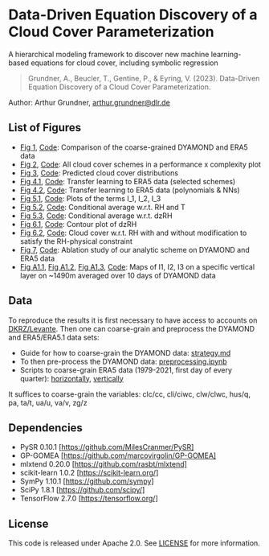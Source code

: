 # Data-Driven Equation Discovery of a Cloud Cover Parameterization
A hierarchical modeling framework to discover new machine learning-based equations for cloud cover, including symbolic regression

> Grundner, A., Beucler, T., Gentine, P., & Eyring, V. (2023). Data-Driven Equation Discovery of a Cloud Cover Parameterization.

Author: Arthur Grundner, [arthur.grundner@dlr.de](mailto:arthur.grundner@dlr.de)

## List of Figures

- [Fig 1](sec2_data/era5_dyamond_comp_4_vars.pdf), [Code](sec2_data/analyze_data.ipynb): Comparison of the coarse-grained DYAMOND and ERA5 data
- [Fig 2](sec5_results/sec512_balancing_performance_and_complexity/performance_vs_complexity_logscale_pysr_fixed.pdf), [Code](sec5_results/sec512_balancing_performance_and_complexity/combine_results_dyamond.ipynb): All cloud cover schemes in a performance x complexity plot
- [Fig 3](sec5_results/sec52_split_by_cloud_regimes/distributions_selected_schemes_pd.pdf), [Code](sec5_results/sec52_split_by_cloud_regimes/combining_selected_distributions.ipynb): Predicted cloud cover distributions
- [Fig 4.1](sec5_results/sec53_transferability_to_era5/era5_1979-2021/tf_main_scatter.pdf), [Code](sec5_results/sec53_transferability_to_era5/combine_results.ipynb): Transfer learning to ERA5 data (selected schemes)
- [Fig 4.2](sec5_results/sec53_transferability_to_era5/era5_1979-2021/tf_add_scatter.pdf), [Code](sec5_results/sec53_transferability_to_era5/combine_results.ipynb): Transfer learning to ERA5 data (polynomials & NNs)
- [Fig 5.1](sec6_physical_interpretation/I1_I2_I3.pdf), [Code](sec6_physical_interpretation/optimize_coefs_EQ4_check_physical_eqns.ipynb): Plots of the terms I_1, I_2, I_3
- [Fig 5.2](sec6_physical_interpretation/rh_and_T_vs_cl_area.pdf), [Code](sec6_physical_interpretation/analyzing_eqns.ipynb): Conditional average w.r.t. RH and T
- [Fig 5.3](sec6_physical_interpretation/rh_z_vs_cl_area_new.pdf), [Code](sec6_physical_interpretation/analyzing_eqns.ipynb): Conditional average w.r.t. dzRH
- [Fig 6.1](sec6_physical_interpretation/derivative_of_f_wrt_rh.pdf), [Code](sec6_physical_interpretation/dzRH_contour_plot.ipynb): Contour plot of dzRH
- [Fig 6.2](sec6_physical_interpretation/RH_vs_cl_area_mod.pdf), [Code](sec6_physical_interpretation/pdp_plot_rh.ipynb): Cloud cover w.r.t. RH with and without modification to satisfy the RH-physical constraint
- [Fig 7](sec6_physical_interpretation/ablation_study_dyamond/dyamond_era5_ablation_study_results.pdf), [Code](sec6_physical_interpretation/ablation_study_dyamond/plot_results.ipynb): Ablation study of our analytic scheme on DYAMOND and ERA5 data
- [Fig A1.1](appendix/I1_lv_41_20160811-0820_timmean.pdf), [Fig A1.2](appendix/I2_lv_41_20160811-0820_timmean.pdf), [Fig A1.3](appendix/I3_lv_41_20160811-0820_timmean.pdf), [Code](appendix/plotting_I1_I2_I3_geographical.ipynb): Maps of I1, I2, I3 on a specific vertical layer on ~1490m averaged over 10 days of DYAMOND data

## Data

To reproduce the results it is first necessary to have access to accounts on [DKRZ/Levante](https://docs.dkrz.de/). Then one can coarse-grain and preprocess the DYAMOND and ERA5/ERA5.1 data sets:
- Guide for how to coarse-grain the DYAMOND data: [strategy.md](sec2_data/sec21_DYAMOND/strategy.md)
- To then pre-process the DYAMOND data: [preprocessing.ipynb](sec2_data/sec21_DYAMOND/preprocessing.ipynb) 
- Scripts to coarse-grain ERA5 data (1979-2021, first day of every quarter): [horizontally](sec2_data/sec22_ERA5/horizontal_coarse-graining), [vertically](sec2_data/vertical_coarse-graining)

It suffices to coarse-grain the variables: clc/cc, cli/ciwc, clw/clwc, hus/q, pa, ta/t, ua/u, va/v, zg/z

## Dependencies

- PySR 0.10.1 [https://github.com/MilesCranmer/PySR]
- GP-GOMEA [https://github.com/marcovirgolin/GP-GOMEA]
- mlxtend 0.20.0 [https://github.com/rasbt/mlxtend]
- scikit-learn 1.0.2 [https://scikit-learn.org/]
- SymPy 1.10.1 [https://github.com/sympy]
- SciPy 1.8.1 [https://github.com/scipy/]
- TensorFlow 2.7.0 [https://tensorflow.org/]

## License
This code is released under Apache 2.0. See [LICENSE](LICENSE) for more information.
